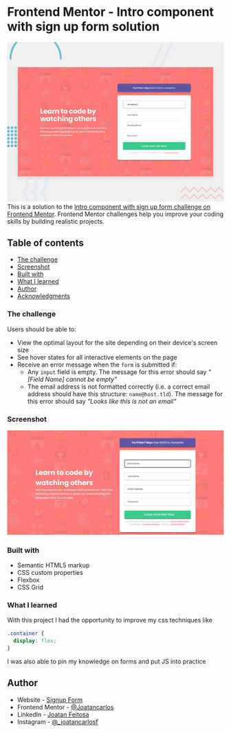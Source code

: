 # Frontend Mentor - Intro component with sign up form solution

![Design preview for the Intro component with sign up form coding challenge](./design/desktop-preview.jpg)
This is a solution to the [Intro component with sign up form challenge on Frontend Mentor](https://www.frontendmentor.io/challenges/intro-component-with-signup-form-5cf91bd49edda32581d28fd1). Frontend Mentor challenges help you improve your coding skills by building realistic projects. 

## Table of contents

  - [The challenge](#the-challenge)
  - [Screenshot](#screenshot)
  - [Built with](#built-with)
  - [What I learned](#what-i-learned)
  - [Author](#author)
  - [Acknowledgments](#acknowledgments)


### The challenge

Users should be able to:

- View the optimal layout for the site depending on their device's screen size
- See hover states for all interactive elements on the page
- Receive an error message when the `form` is submitted if:
  - Any `input` field is empty. The message for this error should say *"[Field Name] cannot be empty"*
  - The email address is not formatted correctly (i.e. a correct email address should have this structure: `name@host.tld`). The message for this error should say *"Looks like this is not an email"*

### Screenshot

![](./screenshot.jpg)


### Built with

- Semantic HTML5 markup
- CSS custom properties
- Flexbox
- CSS Grid


### What I learned

With this project I had the opportunity to improve my css techniques like  
```css
.container {
  display: flex;
}
```
I was also able to pin my knowledge on forms and put JS into practice

## Author

- Website - [Signup Form](https://joatancarlos.github.io/signup-form/)
- Frontend Mentor - [@Joatancarlos](https://www.frontendmentor.io/profile/yourusername)
- LinkedIn - [Joatan Feitosa](www.linkedin.com/in/joatan-feitosa)
- Instagram - [@_joatancarlosf](https://www.instagram.com/_joatancarlosf)
